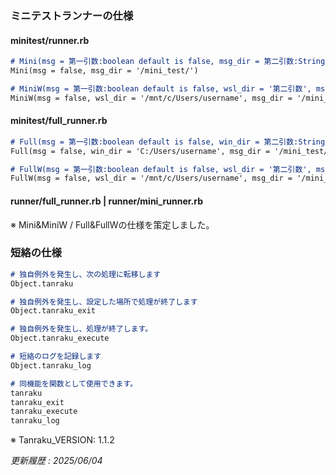 ### ミニテストランナーの仕様

#### minitest/runner.rb

```markdown
# Mini(msg = 第一引数:boolean default is false, msg_dir = 第二引数:String)
Mini(msg = false, msg_dir = '/mini_test/')

# MiniW(msg = 第一引数:boolean default is false, wsl_dir = '第二引数', msg_dir = '第三引数')
MiniW(msg = false, wsl_dir = '/mnt/c/Users/username', msg_dir = '/mini_test/')
```

#### minitest/full_runner.rb

```markdown
# Full(msg = 第一引数:boolean default is false, win_dir = 第二引数:String, msg_dir = 第三引数:String)
Full(msg = false, win_dir = 'C:/Users/username', msg_dir = '/mini_test/')

# FullW(msg = 第一引数:boolean default is false, wsl_dir = '第二引数', msg_dir = '第三引数')
FullW(msg = false, wsl_dir = '/mnt/c/Users/username', msg_dir = '/mini_test/')
```

#### runner/full_runner.rb | runner/mini_runner.rb

※ Mini&MiniW / Full&FullWの仕様を策定しました。

### 短絡の仕様

```markdown
# 独自例外を発生し、次の処理に転移します
Object.tanraku

# 独自例外を発生し、設定した場所で処理が終了します
Object.tanraku_exit

# 独自例外を発生し、処理が終了します。
Object.tanraku_execute

# 短絡のログを記録します
Object.tanraku_log

# 同機能を関数として使用できます。
tanraku
tanraku_exit
tanraku_execute
tanraku_log
```

※ Tanraku_VERSION: 1.1.2

_更新履歴 : 2025/06/04_